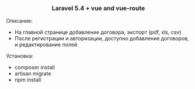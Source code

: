 <h3 style="text-align: center">Laravel 5.4 + vue and vue-route</h3>
<p>
Описание:
<ul>
<li>На главной странице добавление договора, экспорт (pdf, xls, csv)</li>
<li>После регистрации и авторизации, доступно добавление договоров, и редактирование полей</li>
</ul>
</p>

<p>Установка: 
    <ul>
    <li>composer install</li>
    <li>artisan migrate</li>
    <li>npm install</li>
    </ul>
</p>

